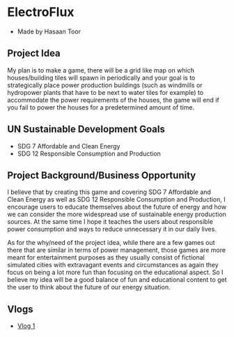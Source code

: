 # ElectroFlux
* Made by Hasaan Toor

## Project Idea
My plan is to make a game, there will be a grid like map on which houses/building tiles will spawn in periodically and your goal is to strategically place power production buildings (such as windmills or hydropower plants that have to be next to water tiles for example) to accommodate the power requirements of the houses, the game will end if you fail to power the houses for a predetermined amount of time.

## UN Sustainable Development Goals
* SDG 7 Affordable and Clean Energy
* SDG 12 Responsible Consumption and Production

## Project Background/Business Opportunity
I believe that by creating this game and covering SDG 7 Affordable and Clean Energy as well as SDG 12 Responsible Consumption and Production, I encourage users to educate themselves about the future of energy and how we can consider the more widespread use of sustainable energy production sources. At the same time I hope it teaches the users about responsible power consumption and ways to reduce unnecessary it in our daily lives. 

As for the why/need of the project idea, while there are a few games out there that are similar in terms of power management, those games are more meant for entertainment purposes as they usually consist of fictional simulated cities with extravagant events and circumstances as again they focus on being a lot more fun than focusing on the educational aspect. So I believe my idea will be a good balance of fun and educational content to get the user to think about the future of our energy situation.

## Vlogs
* [Vlog 1]()
